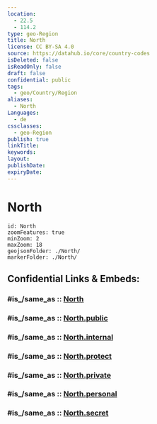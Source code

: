```yaml
---
location:
  - 22.5
  - 114.2
type: geo-Region
title: North
license: CC BY-SA 4.0
source: https://datahub.io/core/country-codes
isDeleted: false
isReadOnly: false
draft: false
confidential: public
tags:
  - geo/Country/Region
aliases:
  - North
Languages:
  - de
cssclasses:
  - geo-Region
publish: true
linkTitle:
keywords:
layout:
publishDate:
expiryDate:
---
```


# North

```leaflet
id: North
zoomFeatures: true 
minZoom: 2 
maxZoom: 18
geojsonFolder: ./North/
markerFolder: ./North/
```


## Confidential Links & Embeds: 

### #is_/same_as :: [North](/_Standards/Earth/Continent/Asia/Asia~East/China/Hong_Kong/Counties/North.md) 

### #is_/same_as :: [North.public](/_public/Earth/Continent/Asia/Asia~East/China/Hong_Kong/Counties/North.public.md) 

### #is_/same_as :: [North.internal](/_internal/Earth/Continent/Asia/Asia~East/China/Hong_Kong/Counties/North.internal.md) 

### #is_/same_as :: [North.protect](/_protect/Earth/Continent/Asia/Asia~East/China/Hong_Kong/Counties/North.protect.md) 

### #is_/same_as :: [North.private](/_private/Earth/Continent/Asia/Asia~East/China/Hong_Kong/Counties/North.private.md) 

### #is_/same_as :: [North.personal](/_personal/Earth/Continent/Asia/Asia~East/China/Hong_Kong/Counties/North.personal.md) 

### #is_/same_as :: [North.secret](/_secret/Earth/Continent/Asia/Asia~East/China/Hong_Kong/Counties/North.secret.md)

